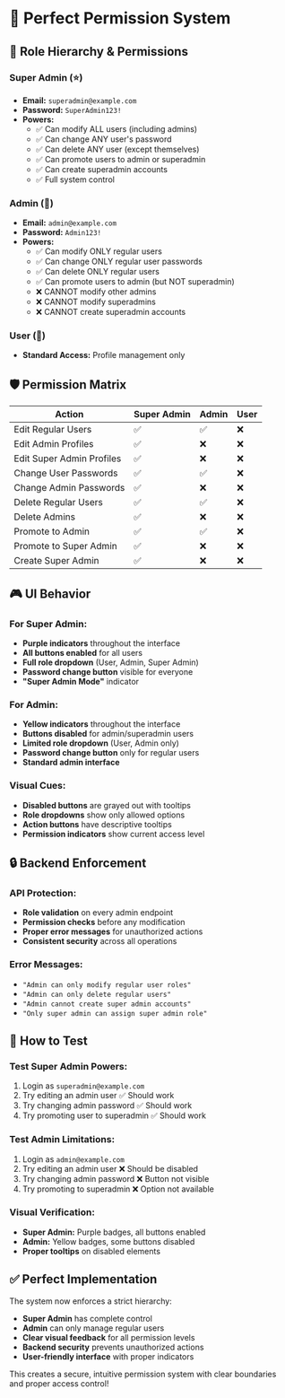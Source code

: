 # 🔐 Perfect Permission System

## 🎯 **Role Hierarchy & Permissions**

### **Super Admin (⭐)**
- **Email:** `superadmin@example.com`
- **Password:** `SuperAdmin123!`
- **Powers:**
  - ✅ Can modify ALL users (including admins)
  - ✅ Can change ANY user's password
  - ✅ Can delete ANY user (except themselves)
  - ✅ Can promote users to admin or superadmin
  - ✅ Can create superadmin accounts
  - ✅ Full system control

### **Admin (👑)**
- **Email:** `admin@example.com`
- **Password:** `Admin123!`
- **Powers:**
  - ✅ Can modify ONLY regular users
  - ✅ Can change ONLY regular user passwords
  - ✅ Can delete ONLY regular users
  - ✅ Can promote users to admin (but NOT superadmin)
  - ❌ CANNOT modify other admins
  - ❌ CANNOT modify superadmins
  - ❌ CANNOT create superadmin accounts

### **User (👤)**
- **Standard Access:** Profile management only

## 🛡️ **Permission Matrix**

| Action | Super Admin | Admin | User |
|--------|-------------|-------|------|
| Edit Regular Users | ✅ | ✅ | ❌ |
| Edit Admin Profiles | ✅ | ❌ | ❌ |
| Edit Super Admin Profiles | ✅ | ❌ | ❌ |
| Change User Passwords | ✅ | ✅ | ❌ |
| Change Admin Passwords | ✅ | ❌ | ❌ |
| Delete Regular Users | ✅ | ✅ | ❌ |
| Delete Admins | ✅ | ❌ | ❌ |
| Promote to Admin | ✅ | ✅ | ❌ |
| Promote to Super Admin | ✅ | ❌ | ❌ |
| Create Super Admin | ✅ | ❌ | ❌ |

## 🎮 **UI Behavior**

### **For Super Admin:**
- **Purple indicators** throughout the interface
- **All buttons enabled** for all users
- **Full role dropdown** (User, Admin, Super Admin)
- **Password change button** visible for everyone
- **"Super Admin Mode"** indicator

### **For Admin:**
- **Yellow indicators** throughout the interface
- **Buttons disabled** for admin/superadmin users
- **Limited role dropdown** (User, Admin only)
- **Password change button** only for regular users
- **Standard admin interface**

### **Visual Cues:**
- **Disabled buttons** are grayed out with tooltips
- **Role dropdowns** show only allowed options
- **Action buttons** have descriptive tooltips
- **Permission indicators** show current access level

## 🔒 **Backend Enforcement**

### **API Protection:**
- **Role validation** on every admin endpoint
- **Permission checks** before any modification
- **Proper error messages** for unauthorized actions
- **Consistent security** across all operations

### **Error Messages:**
- `"Admin can only modify regular user roles"`
- `"Admin can only delete regular users"`
- `"Admin cannot create super admin accounts"`
- `"Only super admin can assign super admin role"`

## 🚀 **How to Test**

### **Test Super Admin Powers:**
1. Login as `superadmin@example.com`
2. Try editing an admin user ✅ Should work
3. Try changing admin password ✅ Should work
4. Try promoting user to superadmin ✅ Should work

### **Test Admin Limitations:**
1. Login as `admin@example.com`
2. Try editing an admin user ❌ Should be disabled
3. Try changing admin password ❌ Button not visible
4. Try promoting to superadmin ❌ Option not available

### **Visual Verification:**
- **Super Admin:** Purple badges, all buttons enabled
- **Admin:** Yellow badges, some buttons disabled
- **Proper tooltips** on disabled elements

## ✅ **Perfect Implementation**

The system now enforces a strict hierarchy:
- **Super Admin** has complete control
- **Admin** can only manage regular users
- **Clear visual feedback** for all permission levels
- **Backend security** prevents unauthorized actions
- **User-friendly interface** with proper indicators

This creates a secure, intuitive permission system with clear boundaries and proper access control!